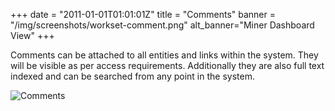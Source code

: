 +++
date = "2011-01-01T01:01:01Z"
title = "Comments"
banner = "/img/screenshots/workset-comment.png"
alt_banner="Miner Dashboard View"
+++

Comments can be attached to all entities and links within the system. They will be visible as per access requirements. Additionally they are also full text indexed and can be searched from any point in the system.

<!--more-->

![Comments](/img/screenshots/workset-comment.png)